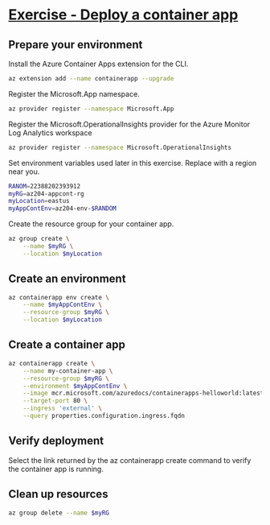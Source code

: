 # [Exercise - Deploy a container app](https://learn.microsoft.com/en-us/training/modules/implement-azure-container-apps/3-exercise-deploy-app)

## Prepare your environment

Install the Azure Container Apps extension for the CLI.

```bash
az extension add --name containerapp --upgrade
```

Register the Microsoft.App namespace.

```bash
az provider register --namespace Microsoft.App
```

Register the Microsoft.OperationalInsights provider for the Azure Monitor Log Analytics workspace

```bash
az provider register --namespace Microsoft.OperationalInsights
```

Set environment variables used later in this exercise. Replace <location> with a region near you.

```bash
RANOM=22388202393912
myRG=az204-appcont-rg
myLocation=eastus
myAppContEnv=az204-env-$RANDOM
```

Create the resource group for your container app.

```bash
az group create \
    --name $myRG \
    --location $myLocation
```

## Create an environment

```bash
az containerapp env create \
    --name $myAppContEnv \
    --resource-group $myRG \
    --location $myLocation
```

## Create a container app

```bash
az containerapp create \
    --name my-container-app \
    --resource-group $myRG \
    --environment $myAppContEnv \
    --image mcr.microsoft.com/azuredocs/containerapps-helloworld:latest \
    --target-port 80 \
    --ingress 'external' \
    --query properties.configuration.ingress.fqdn
```

## Verify deployment

Select the link returned by the az containerapp create command to verify the container app is running.

## Clean up resources

```bash
az group delete --name $myRG
```